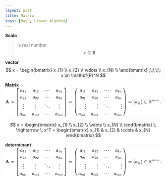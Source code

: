 ```yaml
---
layout: post
title: Matrix
tags: [Math, Linear Algebra]
---
```


**Scala**
>is real number
>$$x \in \mathbf{R}$$

**vector**
$$
x = \begin{bmatrix}
x_{1} \\
x_{2} \\
\vdots \\
x_{N} \\
\end{bmatrix}
,\;\;\;\;
x \in \mathbf{R}^N
$$


**Matrix**
![alt text](/assets/img/matrix.svg)

$$
x =
\begin{bmatrix}
x_{1} \\
x_{2} \\
\vdots \\
x_{N} \\
\end{bmatrix}
\; \rightarrow \;
x^T =
\begin{bmatrix}
x_{1} & x_{2} & \cdots & x_{N}
\end{bmatrix}
$$

**determinant**
![alt text](/assets/img/matrix.svg)
